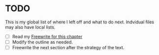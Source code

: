 # TODO
This is my global list of where I left off and what to do next. Indvidual files may also have local lists.
* [ ] Read my [Freewrite for this chapter](method_raw.md)
* [ ] Modify the outline as needed.
* [ ] Freewrite the next section after the strategy of the text. 
